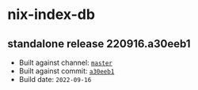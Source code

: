 # nix-index-db
## standalone release 220916.a30eeb1
- Built against channel: [`master`](https://github.com/nixos/nixpkgs/tree/master)
- Built against commit: [`a30eeb1`](https://github.com/NixOS/nixpkgs/commit/a30eeb16a07262f57fc51aa64f1012d7f6aa6db0)
- Build date: `2022-09-16`
